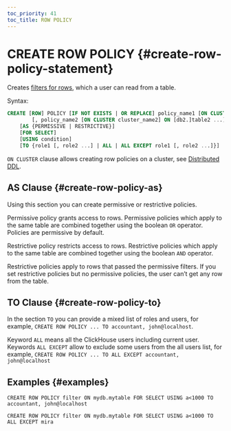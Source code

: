 ```yaml
---
toc_priority: 41
toc_title: ROW POLICY
---
```


# CREATE ROW POLICY {#create-row-policy-statement}

Creates [filters for rows](../../../operations/access-rights.md#row-policy-management), which a user can read from a table.

Syntax:

``` sql
CREATE [ROW] POLICY [IF NOT EXISTS | OR REPLACE] policy_name1 [ON CLUSTER cluster_name1] ON [db1.]table1 
        [, policy_name2 [ON CLUSTER cluster_name2] ON [db2.]table2 ...] 
    [AS {PERMISSIVE | RESTRICTIVE}]
    [FOR SELECT]
    [USING condition]
    [TO {role1 [, role2 ...] | ALL | ALL EXCEPT role1 [, role2 ...]}]
```

`ON CLUSTER` clause allows creating row policies on a cluster, see [Distributed DDL](../../../sql-reference/distributed-ddl.md).

## AS Clause {#create-row-policy-as}

Using this section you can create permissive or restrictive policies.

Permissive policy grants access to rows. Permissive policies which apply to the same table are combined together using the boolean `OR` operator. Policies are permissive by default.

Restrictive policy restricts access to rows. Restrictive policies which apply to the same table are combined together using the boolean `AND` operator.

Restrictive policies apply to rows that passed the permissive filters. If you set restrictive policies but no permissive policies, the user can’t get any row from the table.

## TO Clause {#create-row-policy-to}

In the section `TO` you can provide a mixed list of roles and users, for example, `CREATE ROW POLICY ... TO accountant, john@localhost`.

Keyword `ALL` means all the ClickHouse users including current user. Keywords `ALL EXCEPT` allow to exclude some users from the all users list, for example, `CREATE ROW POLICY ... TO ALL EXCEPT accountant, john@localhost`

## Examples {#examples}

`CREATE ROW POLICY filter ON mydb.mytable FOR SELECT USING a<1000 TO accountant, john@localhost`

`CREATE ROW POLICY filter ON mydb.mytable FOR SELECT USING a<1000 TO ALL EXCEPT mira`
